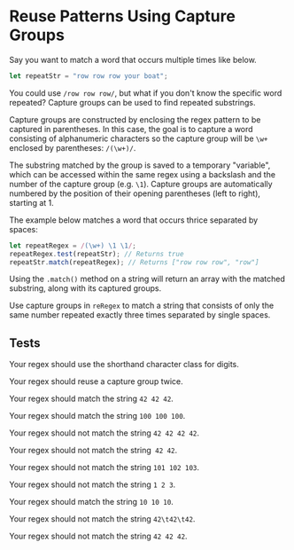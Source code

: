 # Reuse Patterns Using Capture Groups

Say you want to match a word that occurs multiple times like below.

```javascript
let repeatStr = "row row row your boat";
```

You could use `/row row row/`, but what if you don't know the specific word repeated? Capture groups can be used to find repeated substrings.

Capture groups are constructed by enclosing the regex pattern to be captured in parentheses. In this case, the goal is to capture a word consisting of alphanumeric characters so the capture group will be `\w+` enclosed by parentheses: `/(\w+)/`.

The substring matched by the group is saved to a temporary "variable", which can be accessed within the same regex using a backslash and the number of the capture group (e.g. `\1`). Capture groups are automatically numbered by the position of their opening parentheses (left to right), starting at 1.

The example below matches a word that occurs thrice separated by spaces:

```javascript
let repeatRegex = /(\w+) \1 \1/;
repeatRegex.test(repeatStr); // Returns true
repeatStr.match(repeatRegex); // Returns ["row row row", "row"]
```

Using the `.match()` method on a string will return an array with the matched substring, along with its captured groups.

Use capture groups in `reRegex` to match a string that consists of only the same number repeated exactly three times separated by single spaces.

## Tests

Your regex should use the shorthand character class for digits.

Your regex should reuse a capture group twice.

Your regex should match the string `42 42 42`.

Your regex should match the string `100 100 100`.

Your regex should not match the string `42 42 42 42`.

Your regex should not match the string` 42 42`.

Your regex should not match the string `101 102 103`.

Your regex should not match the string `1 2 3`.

Your regex should match the string `10 10 10`.

Your regex should not match the string `42\t42\t42`.

Your regex should not match the string `42 42 42`.
